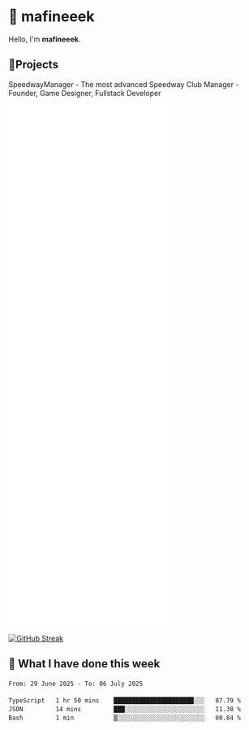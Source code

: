 # 👋 mafineeek
Hello, I'm **mafineeek**.

## 📝Projects

SpeedwayManager - The most advanced Speedway Club Manager - Founder, Game Designer, Fullstack Developer


![](./github-metrics.svg)

[![GitHub Streak](https://streak-stats.demolab.com/?user=mafineeek)](https://git.io/streak-stats)

## 📰 What I have done this week
<!--START_SECTION:waka-->

```txt
From: 29 June 2025 - To: 06 July 2025

TypeScript   1 hr 50 mins    ██████████████████████░░░   87.79 %
JSON         14 mins         ███░░░░░░░░░░░░░░░░░░░░░░   11.38 %
Bash         1 min           ▒░░░░░░░░░░░░░░░░░░░░░░░░   00.84 %
```

<!--END_SECTION:waka-->
